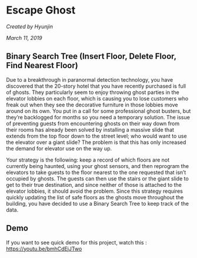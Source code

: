 # Escape Ghost

*Created by Hyunjin*

*March 11, 2019*

##  Binary Search Tree (Insert Floor, Delete Floor, Find Nearest Floor)

Due to a breakthrough in paranormal detection technology, you have discovered that the 20-story hotel that you have recently purchased is full of ghosts.  They particularly seem to enjoy throwing ghost parties in the elevator lobbies on each floor, which is causing you to lose customers who freak out when they see the decorative furniture in those lobbies move around on its own.  You put in a call for some professional ghost busters, but they’re backlogged for months so you need a temporary solution.  The issue of preventing guests from encountering ghosts on their way down from their rooms has already been solved by installing a massive slide that extends from the top floor down to the street level; who would want to use the elevator over a giant slide?  The problem is that this has only increased the demand for elevator use on the way up.

Your strategy is the following: keep a record of which floors are not currently being haunted, using your ghost sensors, and then reprogram the elevators to take guests to the floor nearest to the one requested that isn’t occupied by ghosts.  The guests can then use the stairs or the giant slide to get to their true destination, and since neither of those is attached to the elevator lobbies, it should avoid the problem.  Since this strategy requires quickly updating the list of safe floors as the ghosts move throughout the building, you have decided to use a Binary Search Tree to keep track of the data.

## Demo

If you want to see quick demo for this project, watch this : https://youtu.be/bmhCdEjJTwo
